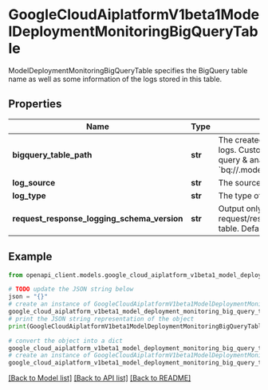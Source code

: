 # GoogleCloudAiplatformV1beta1ModelDeploymentMonitoringBigQueryTable

ModelDeploymentMonitoringBigQueryTable specifies the BigQuery table name as well as some information of the logs stored in this table.

## Properties

Name | Type | Description | Notes
------------ | ------------- | ------------- | -------------
**bigquery_table_path** | **str** | The created BigQuery table to store logs. Customer could do their own query &amp; analysis. Format: &#x60;bq://.model_deployment_monitoring_._&#x60; | [optional] 
**log_source** | **str** | The source of log. | [optional] 
**log_type** | **str** | The type of log. | [optional] 
**request_response_logging_schema_version** | **str** | Output only. The schema version of the request/response logging BigQuery table. Default to v1 if unset. | [optional] [readonly] 

## Example

```python
from openapi_client.models.google_cloud_aiplatform_v1beta1_model_deployment_monitoring_big_query_table import GoogleCloudAiplatformV1beta1ModelDeploymentMonitoringBigQueryTable

# TODO update the JSON string below
json = "{}"
# create an instance of GoogleCloudAiplatformV1beta1ModelDeploymentMonitoringBigQueryTable from a JSON string
google_cloud_aiplatform_v1beta1_model_deployment_monitoring_big_query_table_instance = GoogleCloudAiplatformV1beta1ModelDeploymentMonitoringBigQueryTable.from_json(json)
# print the JSON string representation of the object
print(GoogleCloudAiplatformV1beta1ModelDeploymentMonitoringBigQueryTable.to_json())

# convert the object into a dict
google_cloud_aiplatform_v1beta1_model_deployment_monitoring_big_query_table_dict = google_cloud_aiplatform_v1beta1_model_deployment_monitoring_big_query_table_instance.to_dict()
# create an instance of GoogleCloudAiplatformV1beta1ModelDeploymentMonitoringBigQueryTable from a dict
google_cloud_aiplatform_v1beta1_model_deployment_monitoring_big_query_table_from_dict = GoogleCloudAiplatformV1beta1ModelDeploymentMonitoringBigQueryTable.from_dict(google_cloud_aiplatform_v1beta1_model_deployment_monitoring_big_query_table_dict)
```
[[Back to Model list]](../README.md#documentation-for-models) [[Back to API list]](../README.md#documentation-for-api-endpoints) [[Back to README]](../README.md)


